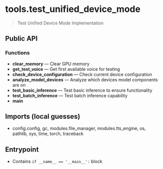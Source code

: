 # tools.test_unified_device_mode

> Test Unified Device Mode Implementation

## Public API


### Functions
- **clear_memory** — Clear GPU memory
- **get_test_voice** — Get first available voice for testing
- **check_device_configuration** — Check current device configuration
- **analyze_model_devices** — Analyze which devices model components are on
- **test_basic_inference** — Test basic inference to ensure functionality
- **test_batch_inference** — Test batch inference capability
- **main**

## Imports (local guesses)
- config.config, gc, modules.file_manager, modules.tts_engine, os, pathlib, sys, time, torch, traceback

## Entrypoint
- Contains `if __name__ == '__main__':` block